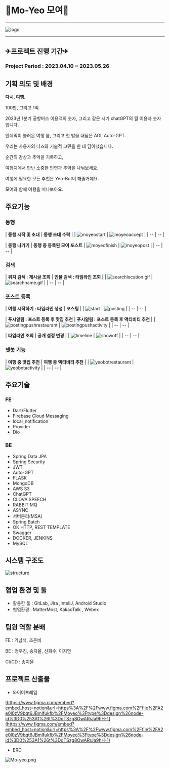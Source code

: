 # 🧳Mo-Yeo 모여🤝

---

![logo](docs/img/moyeo.jpg)

---

## ✈프로젝트 진행 기간✈


### Project Period : 2023.04.10 ~ 2023.05.26

## 기획 의도 및 배경


**다시, 여행.**

100만, 그리고 1억.

2023년 1분기 공항버스 이용객의 숫자, 그리고 같은 시기 chatGPT의 월 이용자 숫자입니다.

엔데믹이 불러온 여행 붐, 그리고 첫 발을 내딛은 AGI, Auto-GPT.

우리는 사용자의 니즈와 기술적 고민을 한 데 담아냈습니다.

순간의 감상과 추억을 기록하고,

여행지에서 만난 소중한 인연과 추억을 나눠보세요.

여행에 필요한 모든 추천은 Yeo-Bot이 해줄거예요.

모여와 함께 여행을 떠나보아요.

## 주요기능


### 동행

| **동행 시작 및 초대** | **동행 초대 수락** |
| ![moyeostart](docs/img/moyeostart.gif) | ![moyeoaccept](docs/img/moyeoaccept.gif) |
| -- | -- | 

| **동행 나가기** | **동행 중 등록된 모여 포스트**
| ![moyeofinish](docs/img/moyeofinish.gif) | ![moyeopost](docs/img/moyeopost.gif) |
| -- | -- | 

### 검색

| **위치 검색 : 게시글 조회** | **인물 검색 : 타임라인 조회** |
| ![searchlocation.gif](docs/img/searchlocation.gif) | ![searchname.gif](docs/img/searchname.gif) |
| -- | -- | 

### 포스트 등록

| **여행 시작하기 : 타임라인 생성** | **포스팅** |
| ![start](docs/img/start.gif) | ![posting](docs/img/posting.gif) |
| -- | -- | 

| **푸시알림 : 포스트 등록 후 맛집 추천** | **푸시알림 : 포스트 등록 후 액티비티 추천** | 
| ![postingpushrestaurant](docs/img/postingpushrestaurant.gif) | ![postingpushactivity](docs/img/postingpushactivity.gif) |
| -- | -- | 

| **타임라인 조회** | **공개 설정 변경** | 
| ![timeline](docs/img/timeline.gif) | ![showoff](docs/img/showoff.gif) | 
| -- | -- | 


### 챗봇 기능

| **여행 중 맛집 추천** | **여행 중 액티비티 추천** |
| ![yeobotrestaurant](docs/img/yeobotrestaurant.gif) | ![yeobotactivity](docs/img/yeobotactivity.gif) |
| -- | -- | 


## 주요기술

### FE

- Dart/Flutter
- Firebase Cloud Messaging
- local_notification
- Provider
- Dio

### BE

- Spring Data JPA
- Spring Security
- JWT
- Auto-GPT
- FLASK
- MongoDB
- AWS S3
- ChatGPT
- CLOVA SPEECH
- RABBIT MQ
- ASYNC
- 서버분리(MSA)
- Spring Batch
- OK HTTP, REST TEMPLATE
- Swagger
- DOCKER, JENKINS
- MySQL

## 시스템 구조도


![structure](docs/img/structure.png)

## 협업 환경 및 툴


- 활용한 툴 : GitLab, Jira ,InteliJ, Android Studio
- 협업환경 : MatterMost, KakaoTalk , Webex

## 팀원 역할 분배


FE : 기남석, 조은비

BE : 정우진, 송지율, 신희수, 이지연

CI/CD : 송지율

## 프로젝트 산출물


- 와이어프레임

[https://www.figma.com/embed?embed_host=notion&url=https%3A%2F%2Fwww.figma.com%2Ffile%2FA2e0l0zV9bqt6JBmlfukfb%2FMoyeo%3Ftype%3Ddesign%26node-id%3D0%253A1%26t%3DdTSzg8OwARrJa9hH-1](https://www.figma.com/embed?embed_host=notion&url=https%3A%2F%2Fwww.figma.com%2Ffile%2FA2e0l0zV9bqt6JBmlfukfb%2FMoyeo%3Ftype%3Ddesign%26node-id%3D0%253A1%26t%3DdTSzg8OwARrJa9hH-1)

- ERD

![Mo-yeo.png](docs/img/Mo-yeo.png)
